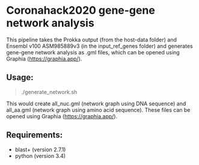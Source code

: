 # Coronahack2020 gene-gene network analysis

This pipeline takes the Prokka output (from the host-data folder) and Ensembl v100 ASM985889v3 (in the input_ref_genes folder) and generates gene-gene network analysis as .gml files, which can be opened using Graphia (https://graphia.app/).

## Usage:
> ./generate_network.sh

This would create all_nuc.gml (network graph using DNA sequence) and all_aa.gml (network graph using amino acid sequence). These files can be opened using Graphia (https://graphia.app/). 

## Requirements:
- blast+ (version 2.7.1)
- python (version 3.4)
